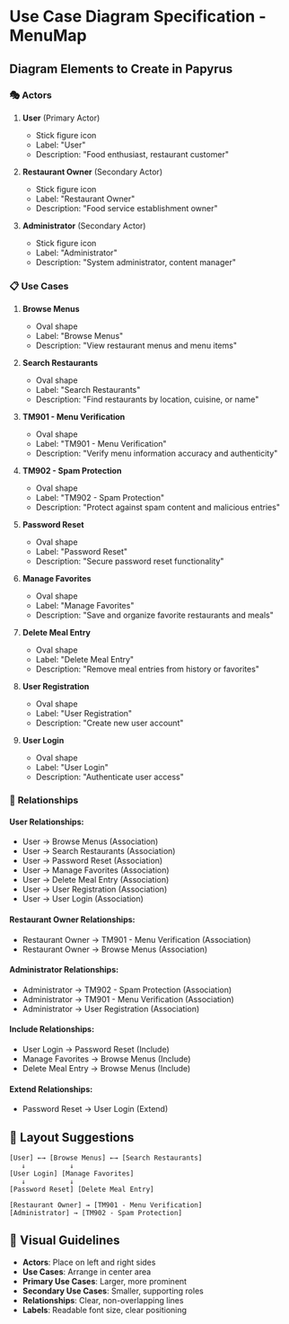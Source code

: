 # Use Case Diagram Specification - MenuMap

## Diagram Elements to Create in Papyrus

### 🎭 **Actors**
1. **User** (Primary Actor)
   - Stick figure icon
   - Label: "User"
   - Description: "Food enthusiast, restaurant customer"

2. **Restaurant Owner** (Secondary Actor)
   - Stick figure icon
   - Label: "Restaurant Owner"
   - Description: "Food service establishment owner"

3. **Administrator** (Secondary Actor)
   - Stick figure icon
   - Label: "Administrator"
   - Description: "System administrator, content manager"

### 📋 **Use Cases**
1. **Browse Menus**
   - Oval shape
   - Label: "Browse Menus"
   - Description: "View restaurant menus and menu items"

2. **Search Restaurants**
   - Oval shape
   - Label: "Search Restaurants"
   - Description: "Find restaurants by location, cuisine, or name"

3. **TM901 - Menu Verification**
   - Oval shape
   - Label: "TM901 - Menu Verification"
   - Description: "Verify menu information accuracy and authenticity"

4. **TM902 - Spam Protection**
   - Oval shape
   - Label: "TM902 - Spam Protection"
   - Description: "Protect against spam content and malicious entries"

5. **Password Reset**
   - Oval shape
   - Label: "Password Reset"
   - Description: "Secure password reset functionality"

6. **Manage Favorites**
   - Oval shape
   - Label: "Manage Favorites"
   - Description: "Save and organize favorite restaurants and meals"

7. **Delete Meal Entry**
   - Oval shape
   - Label: "Delete Meal Entry"
   - Description: "Remove meal entries from history or favorites"

8. **User Registration**
   - Oval shape
   - Label: "User Registration"
   - Description: "Create new user account"

9. **User Login**
   - Oval shape
   - Label: "User Login"
   - Description: "Authenticate user access"

### 🔗 **Relationships**

#### **User Relationships:**
- User → Browse Menus (Association)
- User → Search Restaurants (Association)
- User → Password Reset (Association)
- User → Manage Favorites (Association)
- User → Delete Meal Entry (Association)
- User → User Registration (Association)
- User → User Login (Association)

#### **Restaurant Owner Relationships:**
- Restaurant Owner → TM901 - Menu Verification (Association)
- Restaurant Owner → Browse Menus (Association)

#### **Administrator Relationships:**
- Administrator → TM902 - Spam Protection (Association)
- Administrator → TM901 - Menu Verification (Association)
- Administrator → User Registration (Association)

#### **Include Relationships:**
- User Login → Password Reset (Include)
- Manage Favorites → Browse Menus (Include)
- Delete Meal Entry → Browse Menus (Include)

#### **Extend Relationships:**
- Password Reset → User Login (Extend)

## 📐 **Layout Suggestions**
```
[User] ←→ [Browse Menus] ←→ [Search Restaurants]
   ↓           ↓
[User Login] [Manage Favorites]
   ↓           ↓
[Password Reset] [Delete Meal Entry]

[Restaurant Owner] → [TM901 - Menu Verification]
[Administrator] → [TM902 - Spam Protection]
```

## 🎨 **Visual Guidelines**
- **Actors**: Place on left and right sides
- **Use Cases**: Arrange in center area
- **Primary Use Cases**: Larger, more prominent
- **Secondary Use Cases**: Smaller, supporting roles
- **Relationships**: Clear, non-overlapping lines
- **Labels**: Readable font size, clear positioning
